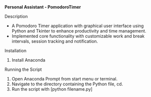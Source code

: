 **Personal Assistant - PomodoroTimer** 

Description
- A Pomodoro Timer application with graphical user interface using Python and Tkinter to enhance productivity and time management.
- Implemented core functionality with customizable work and break intervals, session tracking and notification.

Installation
1. Install Anaconda

Running the Script
1. Open Anaconda Prompt from start menu or terminal.
2. Navigate to the directory containing the Python file, cd.
3. Run the script with [python filename.py]
